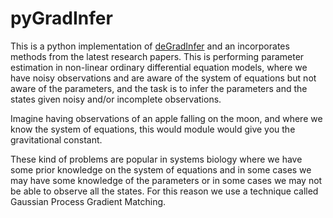 # pyGradInfer


This is a python implementation of [deGradInfer](https://cran.r-project.org/web/packages/deGradInfer)
and an incorporates methods from the latest research papers.
This is performing parameter estimation in non-linear ordinary differential
equation models, where we have noisy observations and are aware of the
system of equations but not aware of the parameters, and the task is to infer
the parameters and the states given noisy and/or incomplete observations.


Imagine having observations of an apple falling on the moon, and where
we know the system of equations, this would module would give you the
gravitational constant.

These kind of problems are popular in systems biology where we have some prior
knowledge on the system of equations and in some cases we may have some
knowledge of the parameters or in some cases we may not be able to observe all
the states. For this reason we use a technique called Gaussian Process Gradient
Matching.
